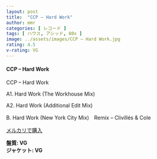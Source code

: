 ```yaml
---
layout: post
title:  "CCP – Hard Work"
author: mmr
categories: [ レコード ]
tags: [ ハウス, アシッド, 80s ]
image: ../assets/images/CCP – Hard Work.jpg
rating: 4.5
v-rating: VG
---
```


#### CCP – Hard Work

CCP – Hard Work

A1. Hard Work (The Workhouse Mix)

A2. Hard Work (Additional Edit Mix)

B. Hard Work (New York City Mix)　Remix – Clivillés & Cole

[メルカリで購入](https://jp.mercari.com/item/m34295576737?afid=6142608987)

<div class="mt-4 mb-4 d-flex align-items-center">
<strong class="mr-1">盤質: VG</strong>
</div>
<div class="mt-4 mb-4 d-flex align-items-center">
<strong class="mr-1">ジャケット: VG</strong>
</div>
